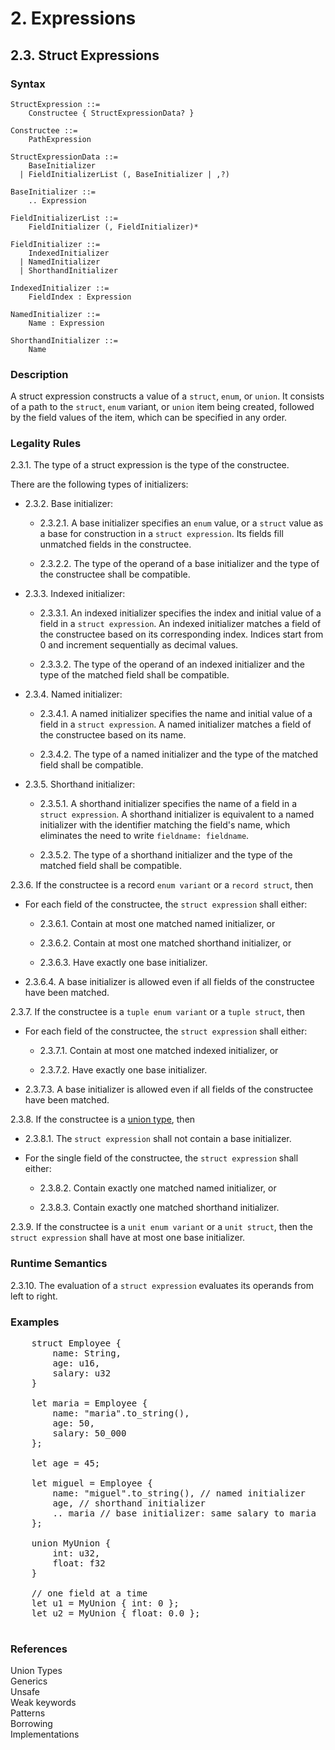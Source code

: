 # 2. Expressions
## 2.3. Struct Expressions <a name="struct-expressions"></a>

### Syntax
   <a name="struct-expression-syntax"></a>

    StructExpression ::=
        Constructee { StructExpressionData? }

    Constructee ::=
        PathExpression

    StructExpressionData ::=
        BaseInitializer
      | FieldInitializerList (, BaseInitializer | ,?)

    BaseInitializer ::=
        .. Expression

    FieldInitializerList ::=
        FieldInitializer (, FieldInitializer)*

    FieldInitializer ::=
        IndexedInitializer
      | NamedInitializer
      | ShorthandInitializer

    IndexedInitializer ::=
        FieldIndex : Expression

    NamedInitializer ::=
        Name : Expression

    ShorthandInitializer ::=
        Name


### Description
A struct expression constructs a value of a `struct`, `enum`, or `union`. It consists of a path to the `struct`, `enum` variant, or `union` item being created, followed by the field values of the item, which can be specified in any order.


### Legality Rules

2.3.1. <!-- b730fdae-7557-43a0-b8b8-08b6999519c5 --> The type of a struct expression is the type of the constructee.

There are the following types of initializers:
- 2.3.2. Base initializer:

    - 2.3.2.1. <!-- f80fa0d8-b7af-4813-9bcf-c93180afaff8 --> A base initializer specifies an `enum` value, or a `struct` value as a base for construction in a `struct expression`. Its fields fill unmatched fields in the constructee.

    - 2.3.2.2. <!-- 56373834-34cc-41e2-a1f7-71528396212e --> The type of the operand of a base initializer and the type of the constructee shall be compatible.


- 2.3.3. Indexed initializer:

    - 2.3.3.1. <!-- b28816f0-4bff-4d4c-9d91-2325ec1c6c64 --> An indexed initializer specifies the index and initial value of a field in a `struct expression`. An indexed initializer matches a field of the constructee based on its corresponding index. Indices start from 0 and increment sequentially as decimal values. 

    - 2.3.3.2. <!-- 886d3a44-fcba-466d-ab0d-ab8bdc418555 --> The type of the operand of an indexed initializer and the type of the matched field shall be compatible.


- 2.3.4. Named initializer:

    - 2.3.4.1. <!-- faea36c2-0a93-4e1c-acd1-62272765b648 --> A named initializer specifies the name and initial value of a field in a `struct expression`. A named initializer matches a field of the constructee based on its name.

    - 2.3.4.2. <!-- f3930897-1745-4c56-9481-be35348298d5 --> The type of a named initializer and the type of the matched field shall be compatible.


- 2.3.5. Shorthand initializer:

    - 2.3.5.1. <!-- b25dfa42-3096-48c8-bd1e-274facf0a535 --> A shorthand initializer specifies the name of a field in a `struct expression`. A shorthand initializer is equivalent to a named initializer with the identifier matching the field's name, which eliminates the need to write `fieldname: fieldname`.

    - 2.3.5.2. <!-- bff40a5f-511f-4c3d-9455-74e279feed66 --> The type of a shorthand initializer and the type of the matched field shall be compatible.


2.3.6. If the constructee is a record `enum variant` or a `record struct`, then

- For each field of the constructee, the `struct expression` shall either:

    - 2.3.6.1. <!-- fd69399b-a526-4a5e-b9e5-4613ee3ebefb --> Contain at most one matched named initializer, or

    - 2.3.6.2. <!-- 501b97ab-69cb-4635-b36f-33cb5bfb13b3 --> Contain at most one matched shorthand initializer, or

    - 2.3.6.3. <!-- ffa5945e-1bb5-44df-aa1c-237f618477da --> Have exactly one base initializer.

- 2.3.6.4. <!-- 0266f04f-a627-4003-85fc-b0699e2cfc7a --> A base initializer is allowed even if all fields of the constructee have been matched.



2.3.7. If the constructee is a `tuple enum variant` or a `tuple struct`, then

- For each field of the constructee, the `struct expression` shall either:

    - 2.3.7.1. <!-- 0ac502a1-d910-4eed-afb6-de9c7c6b5cee --> Contain at most one matched indexed initializer, or

    - 2.3.7.2. <!-- 0e4de00d-138e-465b-bcbf-451b9b532055 --> Have exactly one base initializer.

- 2.3.7.3. <!-- 7ab47a32-86f1-4f00-9b07-1ed48aadcb2e --> A base initializer is allowed even if all fields of the constructee have been matched.




2.3.8. If the constructee is a [union type](#union), then

- 2.3.8.1. The `struct expression` shall not contain a base initializer.

- For the single field of the constructee, the `struct expression` shall either:

    - 2.3.8.2. <!-- 123a48b7-d1ea-4efb-a53b-1f89cb837195 --> Contain exactly one matched named initializer, or

    - 2.3.8.3. <!-- 787ef148-019a-4599-b0f2-e155512cab99 --> Contain exactly one matched shorthand initializer.



2.3.9. <!-- a63297aa-a4d1-4ae1-819e-66b9c43ce432 --> If the constructee is a `unit enum variant` or a `unit struct`, then the `struct expression` shall have at most one base initializer.


### Runtime Semantics
2.3.10. The evaluation of a `struct expression` evaluates its operands from left to right.

### Examples
<pre>
    struct Employee {
        name: String,
        age: u16,
        salary: u32
    }

    let maria = Employee {
        name: "maria".to_string(),
        age: 50,
        salary: 50_000
    };

    let age = 45;

    let miguel = Employee {
        name: "miguel".to_string(), // named initializer
        age, // shorthand initializer
        .. maria // base initializer: same salary to maria
    };

    union MyUnion {
        int: u32,
        float: f32
    }

    // one field at a time
    let u1 = MyUnion { int: 0 };
    let u2 = MyUnion { float: 0.0 };

</pre>

### References
Union Types \
Generics \
Unsafe \
Weak keywords \
Patterns \
Borrowing \
Implementations